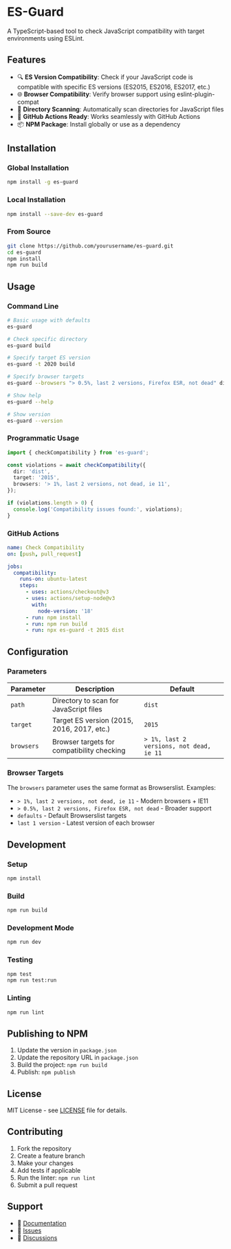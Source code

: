 # ES-Guard

A TypeScript-based tool to check JavaScript compatibility with target environments using ESLint.

## Features

- 🔍 **ES Version Compatibility**: Check if your JavaScript code is compatible with specific ES versions (ES2015, ES2016, ES2017, etc.)
- 🌐 **Browser Compatibility**: Verify browser support using eslint-plugin-compat
- 📁 **Directory Scanning**: Automatically scan directories for JavaScript files
- 🎯 **GitHub Actions Ready**: Works seamlessly with GitHub Actions
- 📦 **NPM Package**: Install globally or use as a dependency

## Installation

### Global Installation

```bash
npm install -g es-guard
```

### Local Installation

```bash
npm install --save-dev es-guard
```

### From Source

```bash
git clone https://github.com/yourusername/es-guard.git
cd es-guard
npm install
npm run build
```

## Usage

### Command Line

```bash
# Basic usage with defaults
es-guard

# Check specific directory
es-guard build

# Specify target ES version
es-guard -t 2020 build

# Specify browser targets
es-guard --browsers "> 0.5%, last 2 versions, Firefox ESR, not dead" dist

# Show help
es-guard --help

# Show version
es-guard --version
```

### Programmatic Usage

```typescript
import { checkCompatibility } from 'es-guard';

const violations = await checkCompatibility({
  dir: 'dist',
  target: '2015',
  browsers: '> 1%, last 2 versions, not dead, ie 11',
});

if (violations.length > 0) {
  console.log('Compatibility issues found:', violations);
}
```

### GitHub Actions

```yaml
name: Check Compatibility
on: [push, pull_request]

jobs:
  compatibility:
    runs-on: ubuntu-latest
    steps:
      - uses: actions/checkout@v3
      - uses: actions/setup-node@v3
        with:
          node-version: '18'
      - run: npm install
      - run: npm run build
      - run: npx es-guard -t 2015 dist
```

## Configuration

### Parameters

| Parameter  | Description                                | Default                                  |
| ---------- | ------------------------------------------ | ---------------------------------------- |
| `path`     | Directory to scan for JavaScript files     | `dist`                                   |
| `target`   | Target ES version (2015, 2016, 2017, etc.) | `2015`                                   |
| `browsers` | Browser targets for compatibility checking | `> 1%, last 2 versions, not dead, ie 11` |

### Browser Targets

The `browsers` parameter uses the same format as Browserslist. Examples:

- `> 1%, last 2 versions, not dead, ie 11` - Modern browsers + IE11
- `> 0.5%, last 2 versions, Firefox ESR, not dead` - Broader support
- `defaults` - Default Browserslist targets
- `last 1 version` - Latest version of each browser

## Development

### Setup

```bash
npm install
```

### Build

```bash
npm run build
```

### Development Mode

```bash
npm run dev
```

### Testing

```bash
npm test
npm run test:run
```

### Linting

```bash
npm run lint
```

## Publishing to NPM

1. Update the version in `package.json`
2. Update the repository URL in `package.json`
3. Build the project: `npm run build`
4. Publish: `npm publish`

## License

MIT License - see [LICENSE](LICENSE) file for details.

## Contributing

1. Fork the repository
2. Create a feature branch
3. Make your changes
4. Add tests if applicable
5. Run the linter: `npm run lint`
6. Submit a pull request

## Support

- 📖 [Documentation](https://github.com/yourusername/es-guard#readme)
- 🐛 [Issues](https://github.com/yourusername/es-guard/issues)
- 💬 [Discussions](https://github.com/yourusername/es-guard/discussions)
